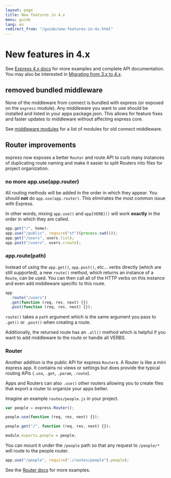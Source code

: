 ```yaml
---
layout: page
title: New features in 4.x
menu: guide
lang: en
redirect_from: "/guide/new-features-in-4x.html"
---
```

# New features in 4.x

See [Express 4.x docs](http://expressjs.com/4x/api.html) for more examples and complete API documentation. You may also be interested in [Migrating from 3.x to 4.x](./migrating-from-3.x-to-4.x.md).

## removed bundled middleware

None of the middleware from connect is bundled with express (or exposed on the `express` module). Any middleware you want to use should be installed and listed in your apps package.json. This allows for feature fixes and faster updates to middleware without affecting express core.

See [middleware modules](https://github.com/senchalabs/connect#middleware) for a list of modules for old connect middleware.

## Router improvements

express now exposes a better `Router` and route API to curb many instances of duplicating route naming and make it easier to split Routers into files for project organization.

### no more app.use(app.router)

All routing methods will be added in the order in which they appear. You should **not** do `app.use(app.router)`. This eliminates the most common issue with Express.

In other words, mixing `app.use()` and `app[VERB]()` will work **exactly** in the order in which they are called.

```js
app.get("/", home);
app.use("/public", require("st")(process.cwd()));
app.get("/users", users.list);
app.post("/users", users.create);
```

### app.route(path)

Instead of using the `app.get()`, `app.post()`, etc... verbs directly (which are still supported), a new `route()` method, which returns an instance of a `Route`, can be used. You can then call all of the HTTP verbs on this instance and even add middleware specific to this route.

```js
app
  .route("/users")
  .get(function (req, res, next) {})
  .post(function (req, res, next) {});
```

`route()` takes a `path` argument which is the same argument you pass to `.get()` or `.post()` when creating a route.

Additionally, the returned route has an `.all()` method which is helpful if you want to add middleware to the route or handle all VERBS.

### Router

Another addition is the public API for express `Router`s. A Router is like a mini express app. It contains no views or settings but does provide the typical routing APIs (`.use`, `.get`, `.param`, `.route`).

Apps and Routers can also `.use()` other routers allowing you to create files that export a router to organize your apps better.

Imagine an example `routes/people.js` in your project.

```js
var people = express.Router();

people.use(function (req, res, next) {});

people.get("/", function (req, res, next) {});

module.exports.people = people;
```

You can mount it under the `/people` path so that any request to `/people/*` will route to the people router.

```js
app.use("/people", require("./routes/people").people);
```

See the [Router docs](http://expressjs.com/4x/api.html#router) for more examples.
